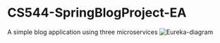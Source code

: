 # CS544-SpringBlogProject-EA
A simple blog application using three microservices
![Eureka-diagram](https://user-images.githubusercontent.com/53615807/152015895-011be72d-bc4f-4737-9dc1-ffdc40c4516b.png)
